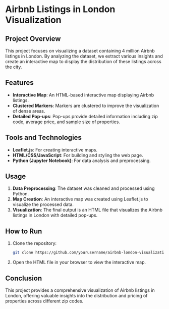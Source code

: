 # Airbnb Listings in London Visualization

## Project Overview

This project focuses on visualizing a dataset containing 4 million Airbnb listings in London. By analyzing the dataset, we extract various insights and create an interactive map to display the distribution of these listings across the city.

## Features

- **Interactive Map**: An HTML-based interactive map displaying Airbnb listings.
- **Clustered Markers**: Markers are clustered to improve the visualization of dense areas.
- **Detailed Pop-ups**: Pop-ups provide detailed information including zip code, average price, and sample size of properties.

## Tools and Technologies

- **Leaflet.js**: For creating interactive maps.
- **HTML/CSS/JavaScript**: For building and styling the web page.
- **Python (Jupyter Notebook)**: For data analysis and preprocessing.

## Usage

1. **Data Preprocessing**: The dataset was cleaned and processed using Python.
2. **Map Creation**: An interactive map was created using Leaflet.js to visualize the processed data.
3. **Visualization**: The final output is an HTML file that visualizes the Airbnb listings in London with detailed pop-ups.

## How to Run

1. Clone the repository:
    ```bash
    git clone https://github.com/yourusername/airbnb-london-visualization.git
    ```
2. Open the HTML file in your browser to view the interactive map.

## Conclusion

This project provides a comprehensive visualization of Airbnb listings in London, offering valuable insights into the distribution and pricing of properties across different zip codes.
